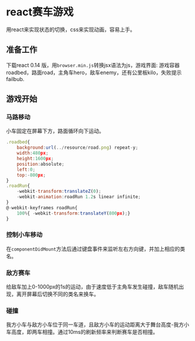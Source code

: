 # react赛车游戏

用react来实现状态的切换，css来实现动画，容易上手。

## 准备工作

下载react 0.14 版，用`browser.min.js`转换jsx语法为js，游戏界面:
游戏容器roadbed，路面road，主角车hero，敌车enemy，还有公里板kilo，失败提示failbub.

## 游戏开始

### 马路移动

小车固定在屏幕下方，路面循环向下运动。
```js
.roadbed{
    background:url(../resource/road.png) repeat-y;
    width:480px;
    height:1600px;
    position:absolute;
    left:0;
    top:-800px;
}
.roadRun{
    -webkit-transform:translateZ(0);
    -webkit-animation:roadRun 1.2s linear infinite;
}
@-webkit-keyframes roadRun{
    100%{ -webkit-transform:translateY(800px);}
}
```
### 控制小车移动

在`componentDidMount`方法后通过键盘事件来监听左右方向键，并加上相应的类名。

### 敌方赛车
 
给敌车加上0-1000px的1s的运动，由于速度低于主角车发生碰撞，敌车随机出现，离开屏幕后切换不同的类名来换车。

### 碰撞

我方小车与敌方小车位于同一车道，且敌方小车的运动距离大于舞台高度-我方小车高度，即两车相撞。通过10ms的刷新频率来判断赛车是否相撞。
